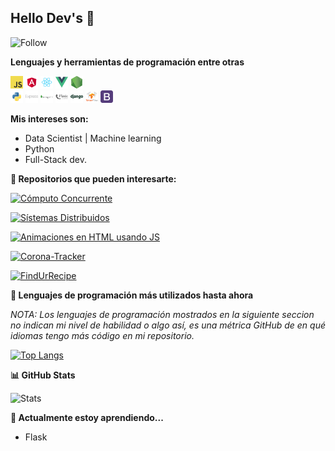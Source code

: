 ## Hello Dev's 👋

![Follow](https://img.shields.io/github/followers/SebastianMM-96?label=Sigueme%21&logoColor=blue&style=social)

**Lenguajes y herramientas de programación entre otras**

<code><img height="20" src="https://raw.githubusercontent.com/github/explore/80688e429a7d4ef2fca1e82350fe8e3517d3494d/topics/javascript/javascript.png"></code>
<code><img height="20" src="https://raw.githubusercontent.com/github/explore/80688e429a7d4ef2fca1e82350fe8e3517d3494d/topics/angular/angular.png"></code>
<code><img height="20" src="https://raw.githubusercontent.com/github/explore/80688e429a7d4ef2fca1e82350fe8e3517d3494d/topics/react/react.png"></code>
<code><img height="20" src="https://raw.githubusercontent.com/github/explore/5c058a388828bb5fde0bcafd4bc867b5bb3f26f3/topics/vue/vue.png"></code>
<code><img height="20" src="https://raw.githubusercontent.com/github/explore/80688e429a7d4ef2fca1e82350fe8e3517d3494d/topics/nodejs/nodejs.png"></code>  
<code><img height="20" src="https://raw.githubusercontent.com/github/explore/80688e429a7d4ef2fca1e82350fe8e3517d3494d/topics/python/python.png"></code> 
<code><img height="20" src="https://raw.githubusercontent.com/github/explore/80688e429a7d4ef2fca1e82350fe8e3517d3494d/topics/express/express.png"></code> 
<code><img height="20" src="https://raw.githubusercontent.com/github/explore/80688e429a7d4ef2fca1e82350fe8e3517d3494d/topics/mongodb/mongodb.png"></code>
<code><img height="20" src="https://raw.githubusercontent.com/github/explore/80688e429a7d4ef2fca1e82350fe8e3517d3494d/topics/flask/flask.png"></code>
<code><img height="20" src="https://raw.githubusercontent.com/github/explore/80688e429a7d4ef2fca1e82350fe8e3517d3494d/topics/django/django.png"></code>
<code><img height="20" src="https://raw.githubusercontent.com/github/explore/80688e429a7d4ef2fca1e82350fe8e3517d3494d/topics/tensorflow/tensorflow.png"></code>
<code><img height="20" src="https://raw.githubusercontent.com/github/explore/80688e429a7d4ef2fca1e82350fe8e3517d3494d/topics/bootstrap/bootstrap.png"></code>

**Mis intereses son:**

- Data Scientist | Machine learning
- Python
- Full-Stack dev.

**:bookmark_tabs: Repositorios que pueden interesarte:**

[![Cómputo Concurrente](https://github-readme-stats.vercel.app/api/pin/?username=SebastianMM-96&repo=Computo-Concurrente)](https://github.com/SebastianMM-96/Computo-Concurrente)

[![Sístemas Distribuidos](https://github-readme-stats.vercel.app/api/pin/?username=SebastianMM-96&repo=Distributed-Systems)](https://github.com/SebastianMM-96/Distributed-Systems)

[![Animaciones en HTML usando JS](https://github-readme-stats.vercel.app/api/pin/?username=SebastianMM-96&repo=AnimatedPage-Javascript)](https://github.com/SebastianMM-96/AnimatedPage-Javascript)

[![Corona-Tracker](https://github-readme-stats.vercel.app/api/pin/?username=SebastianMM-96&repo=corona-tracker)](https://github.com/SebastianMM-96/corona-tracker)

[![FindUrRecipe](https://github-readme-stats.vercel.app/api/pin/?username=SebastianMM-96&repo=recipe-reactapp)](https://github.com/SebastianMM-96/recipe-reactapp)

**:rocket: Lenguajes de programación más utilizados hasta ahora**

*NOTA: Los lenguajes de programación mostrados en la siguiente seccion no indican mi nivel de habilidad o algo así, es una métrica GitHub de en qué idiomas tengo más código en mi repositorio.*

[![Top Langs](https://github-readme-stats.vercel.app/api/top-langs/?username=SebastianMM-96)](https://github.com/SebastianMM-96/github-readme-stats)

**:bar_chart: GitHub Stats**

![Stats](https://github-readme-stats.vercel.app/api?username=SebastianMM-96&show_icons=true&theme=vue)

**:pushpin: Actualmente estoy aprendiendo...**
- Flask
